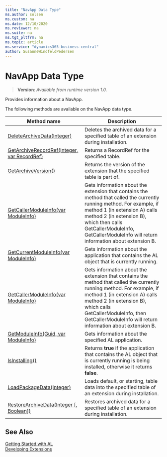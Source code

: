 ```yaml
---
title: "NavApp Data Type"
ms.author: solsen
ms.custom: na
ms.date: 12/10/2020
ms.reviewer: na
ms.suite: na
ms.tgt_pltfrm: na
ms.topic: article
ms.service: "dynamics365-business-central"
author: SusanneWindfeldPedersen
---
```

[//]: # (START>DO_NOT_EDIT)
[//]: # (IMPORTANT:Do not edit any of the content between here and the END>DO_NOT_EDIT.)
[//]: # (Any modifications should be made in the .xml files in the ModernDev repo.)
# NavApp Data Type
> **Version**: _Available from runtime version 1.0._

Provides information about a NavApp.


The following methods are available on the NavApp data type.


|Method name|Description|
|-----------|-----------|
|[DeleteArchiveData(Integer)](navapp-deletearchivedata-method.md)|Deletes the archived data for a specified table of an extension during installation.|
|[GetArchiveRecordRef(Integer, var RecordRef)](navapp-getarchiverecordref-method.md)|Returns a RecordRef for the specified table.|
|[GetArchiveVersion()](navapp-getarchiveversion-method.md)|Returns the version of the extension that the specified table is part of.|
|[GetCallerModuleInfo(var ModuleInfo)](navapp-getcallermoduleinfo-method.md)|Gets information about the extension that contains the method that called the currently running method. For example, if method 1 (in extension A) calls method 2 (in extension B), which then calls GetCallerModuleInfo, GetCallerModuleInfo will return information about extension B. |
|[GetCurrentModuleInfo(var ModuleInfo)](navapp-getcurrentmoduleinfo-method.md)|Gets information about the application that contains the AL object that is currently running.|
|[GetCallerModuleInfo(var ModuleInfo)](navapp-getcallermoduleinfo-method.md)|Gets information about the extension that contains the method that called the currently running method. For example, if method 1 (in extension A) calls method 2 (in extension B), which calls GetCallerModuleInfo, then GetCallerModuleInfo will return information about extension B. |
|[GetModuleInfo(Guid, var ModuleInfo)](navapp-getmoduleinfo-method.md)|Gets information about the specified AL application.|
|[IsInstalling()](navapp-isinstalling-method.md)|Returns **true** if the application that contains the AL object that is currently running is being installed, otherwise it returns **false**.|
|[LoadPackageData(Integer)](navapp-loadpackagedata-method.md)|Loads default, or starting, table data into the specified table of an extension during installation.|
|[RestoreArchiveData(Integer [, Boolean])](navapp-restorearchivedata-method.md)|Restores archived data for a specified table of an extension during installation.|


[//]: # (IMPORTANT: END>DO_NOT_EDIT)
## See Also
[Getting Started with AL](../../devenv-get-started.md)  
[Developing Extensions](../../devenv-dev-overview.md)  